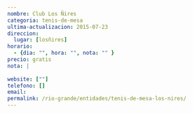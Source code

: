 ```yaml
---
nombre: Club Los Ñires
categoria: tenis-de-mesa
ultima-actualizacion: 2015-07-23
direccion: 
  lugar: [losñires]
horario: 
  - {dia: "", hora: "", nota: "" }
precio: gratis
nota: | 
  
website: [""]
telefono: []
email: 
permalink: /rio-grande/entidades/tenis-de-mesa-los-nires/
---
```


